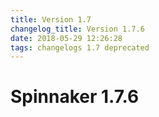 ```yaml
---
title: Version 1.7
changelog_title: Version 1.7.6
date: 2018-05-29 12:26:28 
tags: changelogs 1.7 deprecated
---
```

# Spinnaker 1.7.6
<script src="https://gist.github.com/spinnaker-release/5d3af465f07eaca64f4383167877897d.js"/>
